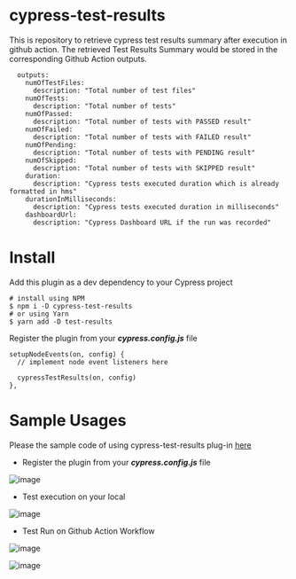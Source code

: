 # cypress-test-results

This is repository to retrieve cypress test results summary after execution in github action. The retrieved Test Results Summary would be stored in the corresponding Github Action outputs.
```
  outputs:
    numOfTestFiles:
      description: "Total number of test files"
    numOfTests:
      description: "Total number of tests"
    numOfPassed:
      description: "Total number of tests with PASSED result"
    numOfFailed:
      description: "Total number of tests with FAILED result"
    numOfPending:
      description: "Total number of tests with PENDING result"
    numOfSkipped:
      description: "Total number of tests with SKIPPED result"
    duration:
      description: "Cypress tests executed duration which is already formatted in hms"
    durationInMilliseconds:
      description: "Cypress tests executed duration in milliseconds"
    dashboardUrl:
      description: "Cypress Dashboard URL if the run was recorded"
```

# Install

Add this plugin as a dev dependency to your Cypress project

```
# install using NPM
$ npm i -D cypress-test-results
# or using Yarn
$ yarn add -D test-results
```

Register the plugin from your **_cypress.config.js_** file

```
setupNodeEvents(on, config) {
  // implement node event listeners here

  cypressTestResults(on, config)
},
```

# Sample Usages

Please the sample code of using cypress-test-results plug-in [here](https://github.com/nhantrantrong/sample-cypress-test-results)

- Register the plugin from your **_cypress.config.js_** file

![image](https://user-images.githubusercontent.com/64664332/192759455-9896c467-3f1c-4d18-93c4-da0d335a375d.png)

- Test execution on your local

![image](https://user-images.githubusercontent.com/64664332/192760764-8c187b74-ecbe-453e-a3cd-765dff02d99d.png)

- Test Run on Github Action Workflow

![image](https://user-images.githubusercontent.com/64664332/192761233-d0c85086-c4c8-4f1c-bda7-0290a079a18c.png)

![image](https://user-images.githubusercontent.com/64664332/192761341-2e1dbce3-b834-4eeb-9dc7-8d0cb7024331.png)


